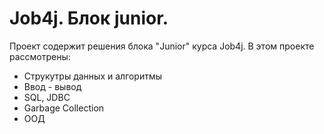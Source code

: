 # Job4j. Блок junior.
Проект содержит решения блока "Junior" курса Job4j.
В этом проекте рассмотрены:
- Струкутры данных и алгоритмы
- Ввод - вывод
- SQL, JDBC
- Garbage Collection
- ООД